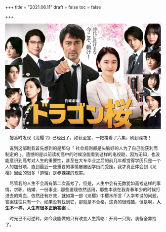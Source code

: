 +++
title = "2021.06.11"
draft = false
toc = false

+++



![dragon-zakura](/images/dragon-zakura.png)



&emsp;搜番时发现《龙樱 2》已经出了，如获至宝，一把梭看了六集，刷到深夜！

&emsp;说到这部剧我首先想到的是那句「 社会规则都是头脑好的人为了自己能获利而制定的 」。遗憾的是以前读初高中的时候没能看到这样的电视剧，因为无知，也没能意识到高考对人生的重要性，甚至在大专毕业之后的前几年都觉得学历只是一个人的加分项，直到最近一些重要的事情屡屡因学历而受挫，我才真正体会到《龙樱》里面的很多「道理」是赤裸裸的现实。

&emsp;尽管我的人生不会再有第二次高考了，但是，人生中会有无数犹如高考这样的事情，求职、结婚、一份事业...那些道理依然适用，那些本该在我青春年少的时候打进去的鸡血，依然还有疗效，就如第一部《龙樱》中樱木所言「入学考试的问题，答案往往只有一个，如果没有找到它，那就是不合格，这真的很残酷，但是啊，**人生不一样，人生有很多正确答案**」。

&emsp;时光已不可逆转。如今我能做的只有改变人生策略：开局一只狗，装备全靠捡了。

